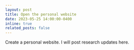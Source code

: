 ```yaml
---
layout: post
title: Open the personal website
date: 2023-05-25 14:00:00-0400
inline: true
related_posts: false
---
```


Create a personal website. I will post research updates here. 
